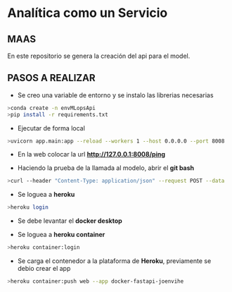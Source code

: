 # Analítica como un Servicio
## MAAS
En este repositorio se genera la creación del api para el model.

## PASOS A REALIZAR

- Se creo una variable de entorno y se instalo las librerias necesarias
```bash
>conda create -n envMLopsApi
>pip install -r requirements.txt
```

- Ejecutar de forma local
```bash
>uvicorn app.main:app --reload --workers 1 --host 0.0.0.0 --port 8008
```

- En la web colocar la url **http://127.0.0.1:8008/ping**

- Haciendo la prueba de la llamada al modelo, abrir el **git bash**
```bash
>curl --header "Content-Type: application/json" --request POST --data '{"duration":"2","month":"3","date":"16","age":"57","balance":"0.452462","pout":"1","job":"4","camp":"1","contact":"2","house":"1"}' http://127.0.0.1:8008/predict
```

- Se loguea a **heroku**
```bash
>heroku login
```

- Se debe levantar el **docker desktop**

- Se loguea a **heroku container**
```bash
>heroku container:login
```

- Se carga el contenedor a la plataforma de **Heroku**, previamente se debio crear el app
```bash
>heroku container:push web --app docker-fastapi-joenvihe
```